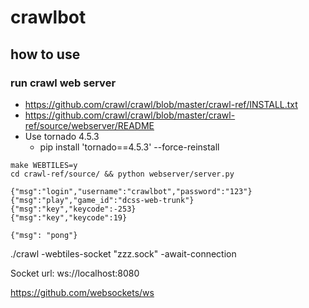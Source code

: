 # crawlbot

## how to use

### run crawl web server

* https://github.com/crawl/crawl/blob/master/crawl-ref/INSTALL.txt
* https://github.com/crawl/crawl/blob/master/crawl-ref/source/webserver/README
* Use tornado 4.5.3
  * pip install 'tornado==4.5.3' --force-reinstall

```
make WEBTILES=y
cd crawl-ref/source/ && python webserver/server.py

{"msg":"login","username":"crawlbot","password":"123"}
{"msg":"play","game_id":"dcss-web-trunk"}
{"msg":"key","keycode":-253}
{"msg":"key","keycode":19}

{"msg": "pong"}
```

./crawl -webtiles-socket "zzz.sock" -await-connection

Socket url: ws://localhost:8080

https://github.com/websockets/ws


